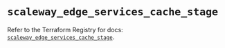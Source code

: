 # `scaleway_edge_services_cache_stage`

Refer to the Terraform Registry for docs: [`scaleway_edge_services_cache_stage`](https://registry.terraform.io/providers/scaleway/scaleway/2.53.0/docs/resources/edge_services_cache_stage).
